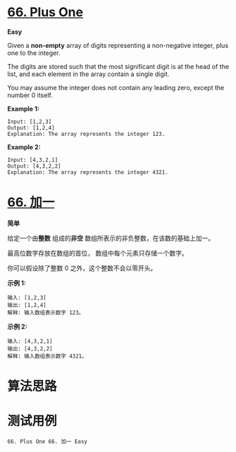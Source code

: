 # [66. Plus One][enTitle]

**Easy**

Given a **non-empty**  array of digits representing a non-negative integer, plus one to the integer.

The digits are stored such that the most significant digit is at the head of the list, and each element in the array contain a single digit.

You may assume the integer does not contain any leading zero, except the number 0 itself.

**Example 1:** 

```
Input: [1,2,3]
Output: [1,2,4]
Explanation: The array represents the integer 123.

```

**Example 2:** 

```
Input: [4,3,2,1]
Output: [4,3,2,2]
Explanation: The array represents the integer 4321.

```
# [66. 加一][cnTitle]

**简单**

给定一个由**整数** 组成的**非空** 数组所表示的非负整数，在该数的基础上加一。

最高位数字存放在数组的首位， 数组中每个元素只存储一个数字。

你可以假设除了整数 0 之外，这个整数不会以零开头。

**示例 1:** 

```
输入: [1,2,3]
输出: [1,2,4]
解释: 输入数组表示数字 123。

```

**示例 2:** 

```
输入: [4,3,2,1]
输出: [4,3,2,2]
解释: 输入数组表示数字 4321。

```


# 算法思路

# 测试用例
```
66. Plus One 66. 加一 Easy
```

[enTitle]: https://leetcode.com/problems/plus-one/
[cnTitle]: https://leetcode-cn.com/problems/plus-one/
